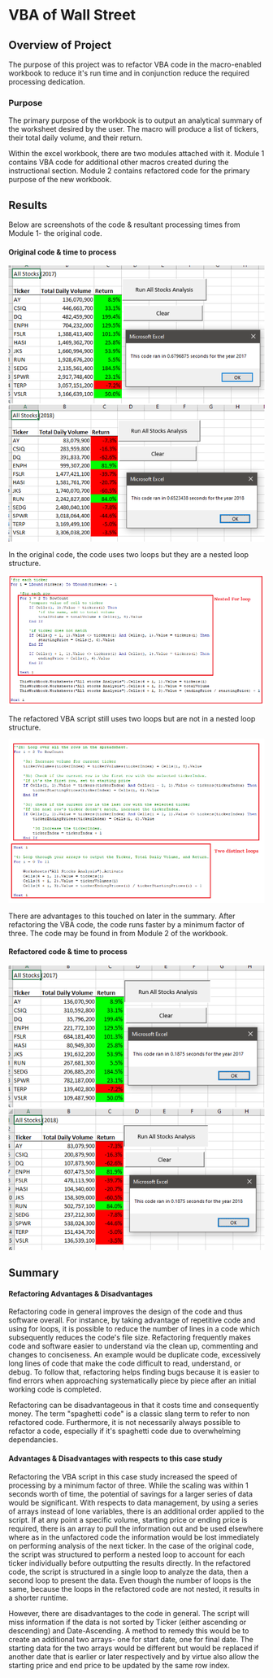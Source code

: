 # VBA of Wall Street

## Overview of Project

The purpose of this project was to refactor VBA code in the macro-enabled workbook to reduce it's run time and in conjunction reduce the required processing dedication.

### Purpose

The primary purpose of the workbook is to output an analytical summary of the worksheet desired by the user. The macro will produce a list of tickers, their total daily volume, and their return.

Within the excel workbook, there are two modules attached with it. Module 1 contains VBA code for additional other macros created during the instructional section. Module 2 contains refactored code for the primary purpose of the new workbook.

## Results

Below are screenshots of the code & resultant processing times from Module 1- the original code.

#### Original code & time to process

![VBA_Challenge_2017Original.png](/resources/VBA_Challenge_2017Original.png)
![VBA_Challenge_2018Original.png](/resources/VBA_Challenge_2018Original.png)

In the original code, the code uses two loops but they are a nested loop structure.

![NestedForLoop.png](/resources/NestedForLoop.png)

The refactored VBA script still uses two loops but are not in a nested loop structure.

![TwoForLoop.png](/resources/TwoForLoop.png)

There are advantages to this touched on later in the summary. After refactoring the VBA code, the code runs faster by a minimum factor of three. The code may be found in from Module 2 of the workbook.

#### Refactored code & time to process

![VBA_Challenge_2017.png](/resources/VBA_Challenge_2017.png)
![VBA_Challenge_2017.png](/resources/VBA_Challenge_2018.png)

## Summary

#### Refactoring Advantages & Disadvantages

Refactoring code in general improves the design of the code and thus software overall. For instance, by taking advantage of repetitive code and using for loops, it is possible to reduce the number of lines in a code which subsequently reduces the code's file size. Refactoring frequently makes code and software easier to understand via the clean up, commenting and changes to conciseness. An example would be duplicate code, excessively long lines of code that make the code difficult to read, understand, or debug. To follow that, refactoring helps finding bugs because it is easier to find errors when approaching systematically piece by piece after an initial working code is completed.

Refactoring can be disadvantageous in that it costs time and consequently money. The term "spaghetti code" is a classic slang term to refer to non refactored code. Furthermore, it is not necessarily always possible to refactor a code, especially if it's spaghetti code due to overwhelming dependancies. 

#### Advantages & Disadvantages with respects to this case study

Refactoring the VBA script in this case study increased the speed of processing by a minimum factor of three. While the scaling was within 1 seconds worth of time, the potential of savings for a larger series of data would be significant. With respects to data management, by using a series of arrays instead of lone variables, there is an additional order applied to the script. If at any point a specific volume, starting price or ending price is required, there is an array to pull the information out and be used elsewhere where as in the unfactored code the information would be lost immediately on performing analysis of the next ticker. In the case of the original code, the script was structured to perform a nested loop to account for each ticker individually before outputting the results directly. In the refactored code, the script is structured in a single loop to analyze the data, then a second loop to present the data.  Even though the number of loops is the same, because the loops in the refactored code are not nested, it results in a shorter runtime. 

However, there are disadvantages to the code in general. The script will miss information if the data is not sorted by Ticker (either ascending or descending) and Date-Ascending. A method to remedy this would be to create an additional two arrays- one for start date, one for final date. The starting data for the two arrays would be different but would be replaced if another date that is earlier or later respectively and by virtue also allow the starting price and end price to be updated by the same row index.
